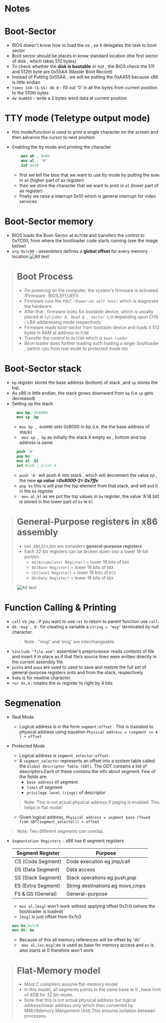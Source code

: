 # Notes

# Boot-Sector
  - BIOS doesn't know how to load the os , so it delegates the task to boot sector
  - Boot sector should be places in know standard location (the first sector of disk , which takes 512 bytes)
  - To check whether the **disk is bootable** or not , the BIOS check the 511 and 512th byte are 0x55AA (Master Boot Record)
  - Instead of Putting 0x55AA , we will be putting the 0xAA55 because x86 is little endian
  - `times 510-($-$$) db 0` - fill out '0' in all the bytes from current position to the 510th bytes
  - `dw 0xAA55` - write a 2 bytes word data at current position

# TTY mode (Teletype output mode)
  - this mode/function is used to print a single character on the screen and then advance the cursor to next position
  - Enabling the tty mode and printing the character

    ``` nasm
        mov ah , 0x0e
        mov al , 'H'
        int 0x10
    ```

    - first we tell the bios that we want to use tty mode by putting the `0x0e` in `ah` (higher part of ax register)
    - then we store the character that we want to print in `al` (lower part of ax register)
    - finally we raise a interrupt 0x10 which is general interrupt for video services

# Boot-Sector memory
  - BIOS loads the Boot-Sector at `0x7C00` and transfers the control to 0x7C00, from where the bootloader code starts running (see the image below)
  - `org 0x7c00` - assemblers defines a **global offset** for every memory location
![Alt text](/images/memory_layout.png)


> # Boot Process
>   - On powering on the computer, the system's firmware is activated. (Firmware- BIOS,EFI,UEFI)
>   - Firmware runs the `POST (Power-on self test)` which is diagnoses the hardware.
>   - After that , firmware looks for bootable device, which is usually placed at `Cylinder 0, Head 0 , sector 1/0` depending upon CHS / LBA addaressing mode respectively.
>   - Firmware reads boot-sector from bootable device and loads it 512 bytes in RAM at address `0x7C00`
>   - Transfer the control to `0x7C00` which is `boot-loader`
>   - Boot-loader does further loading such loading a larger bootloader , switch cpu from real mode to protected mode etc


# Boot-Sector stack
  - `bp` register stores the base address (bottom) of stack ,and `sp` stores the top.
  - As x86 is little endian, the stack grows downward from `bp` (i.e `sp` gets decreased)
  - Setting up the stack
    ```nasm
      mov bp, 0x8000
      mov sp ,bp
    ```
    - `mov bp , 0x8000` sets 0x8000 in bp (i.e. the the base address of stack)
    - ` mov sp , bp` as initially the stack it empty so , bottom and top address is same
    ```nasm
      push 'A'
      pop bx
      mov al ,bl
      int 0x10 ; print A
    ```
    - `push 'A'` will push A into stack , which will decrement the value sp , the new ***sp value =0x8000-2= 0x7ffe***
    - `pop bx` this is will pop the top element from that stack, and will put it in the `bx` register
    - ` mov al,bl` as we put the top values in `bx` register, the value 'A'(8 bit) is stored in the lower part of `bx` ie `bl`

> # General-Purpose registers in x86 assembly
>   - `EAX` ,`EBX`,`ECX`,`EDX` are considers **general-purpose registers**
>   - Each 32-bit registers can be broken down into a lower 16-bit portion
>       - `AX(Accumulator Register)` = lower 16 bits of `EAX`
>       - `BX(Base Register)` = lower 16 bits of `EBX`
>       - `CX(Count Register)` = lower 16 bits of `ECX`
>       - `DX(Data Register)` = lower 16 bits of `EDX`
>
>  ![Alt text](/images/registers.jpg)

# Function Calling & Printing
  - `call` vs `jmp` : if you want to use `ret` to return to parent function use `call`.
  - `db 'msg', 0` : for creating a variable a `string = "msg"` terminated by null character.
    > Note : "msg" and 'msg' are interchangeable
  - `%include "file.asm"`: assembler’s preprocessor reads contents of file and insert it in place as if that file’s source lines were written directly in the current assembly file
  - `pusha` and `popa` are used to used to save and restore the full set of general-purpose registers onto and from the stack, respectively
  - `0x0a` is for newline character.
  - `ror dx,4` : rotates the `dx` register to right by 4 bits

# Segmenation
  - Real Mode
    - Logical address is in the form `segment:offset` . This is traslated to physical address using equation `Physical address = (segment << 4 ) + offset `

  - Protected Mode
    - Logical address is `segment_selector:offset`.
    - A `segment_selector` represents an offset into a system table called the `Global Descriptor Table (GDT)`. The GDT contains a list of descriptors.Each of these contains the info about segment. Few of the fields are:
      - `base address` of segment
      - `limit` of segment
      - `privilege level (rings)` of descriptor
    > Note: This is not actual physical address if paging is enabled .This helps in flat model
    - Given logical address, `Physical address = segment base (found from GDT[segment_selector]) + offset `

 > Note: Two different segments can overlap.

  -  `Segmentation Registers `: x86 has 6 segment registers

		|Segment Register   |Purpose   |
		|---|---|
		|CS (Code Segment)   |Code execution eg jmp/call         |
		|DS (Data Segment)   |Data access                        |
		|SS (Stack Segment)  |Stack operations eg push,pop       |
		|ES (Extra Segment)  |String destinations eg movs,cmps   |
		|FS & GS (General)   |General-purpose    		 |

     - `mov al,[msg]` won't work without applying offset 0x7c0 (where the bootloader is loaded)
     - `[msg]` is just offset from 0x7c0
     ```nasm
     mov bx,0x7c0
     mov ds, bx
     ```
     -  Because of this all memory references will be offset by 'ds'
     - ` mov al,[es:msg]`:es is used as base for memory access and `es` is also starts at 0 therefore won't work

> # Flat-Memory model
>   - Most C compilers assume flat-memory model
>   - In this model, all segments points to the same base ie 0 , have limit of 4GB for 32 bit-mode.
>   - Note that this is not actual physical address but logical address/linear address only which then converted by MMU(Memory Mangement Unit).This ensures isolation between processes.